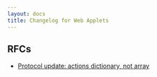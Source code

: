 ```yaml
---
layout: docs
title: Changelog for Web Applets
---
```


## RFCs

- [Protocol update: actions dictionary, not array](https://github.com/unternet-co/web-applets/issues/41)

